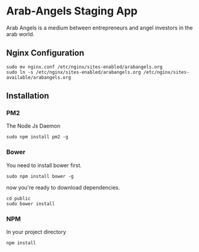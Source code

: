 Arab-Angels Staging App
===========

Arab Angels is a medium between entrepreneurs and angel investors in the arab world.

## Nginx Configuration
```
sudo mv nginx.conf /etc/nginx/sites-enabled/arabangels.org
sudo ln -s /etc/nginx/sites-enabled/arabangels.org /etc/nginx/sites-available/arabangels.org
```

## Installation 

### PM2
The Node Js Daemon
```
sudo npm install pm2 -g
```

### Bower
You need to install bower first.

```
sudo npm install bower -g
```

now you're ready to download dependencies.

```
cd public
sudo bower install
```

### NPM

In your project directory

```
npm install
```

